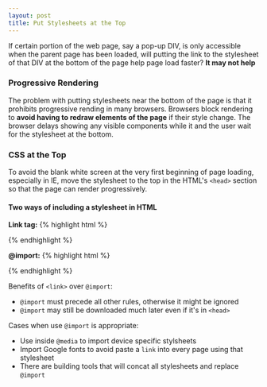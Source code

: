 ```yaml
---
layout: post
title: Put Stylesheets at the Top
---
```


If certain portion of the web page, say a pop-up DIV, is only accessible when the parent page has been loaded, will putting the link to the stylesheet of that DIV at the bottom of the page help page load faster? **It may not help**

### Progressive Rendering
The problem with putting stylesheets near the bottom of the page is that it prohibits progressive rending in many browsers. Browsers block rendering to **avoid having to redraw elements of the page** if their style change. The browser delays showing any visible components while it and the user wait for the stylesheet at the bottom. 

### CSS at the Top
To avoid the blank white screen at the very first beginning of page loading, especially in IE, move the stylesheet to the top in the HTML's `<head>` section so that the page can render progressively.

#### Two ways of including a stylesheet in HTML
**Link tag:**
{% highlight html %}
<link rel="stylesheet" href="styles1.css">
{% endhighlight %}

**@import:**
{% highlight html %}
<style>
  @import url("styles2.css");
</style>
{% endhighlight %}

Benefits of `<link>` over `@import`:

- `@import` must precede all other rules, otherwise it might be ignored
- `@import` may still be downloaded much later even if it's in `<head>`

Cases when use `@import` is appropriate:

- Use inside `@media` to import device specific stylsheets
- Import Google fonts to avoid paste a `link` into every page using that stylesheet
- There are building tools that will concat all stylesheets and replace `@import`